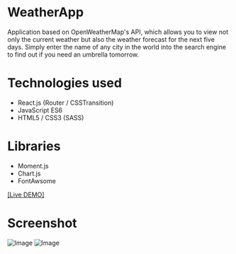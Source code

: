 # WeatherApp
Application based on OpenWeatherMap's API, which allows you to view not only the current weather but also the weather forecast for the next five days. Simply enter the name of any city in the world into the search engine to find out if you need an umbrella tomorrow.

# Technologies used

* React.js (Router / CSSTransition)
* JavaScript ES6
* HTML5 / CSS3 (SASS)

# Libraries

* Moment.js
* Chart.js
* FontAwsome


[[Live DEMO]](https://isthatthedeer.github.io/weather_app/)
 
# Screenshot

![Image](https://github.com/isthatthedeer/weather_app/blob/master/src/mockups/Mockup.png)
![Image](https://github.com/isthatthedeer/weather_app/blob/master/src/mockups/Mockup2.png)
